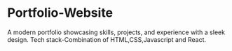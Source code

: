 # Portfolio-Website
A modern portfolio showcasing skills, projects, and experience with a sleek design.
Tech stack-Combination of HTML,CSS,Javascript and React.
